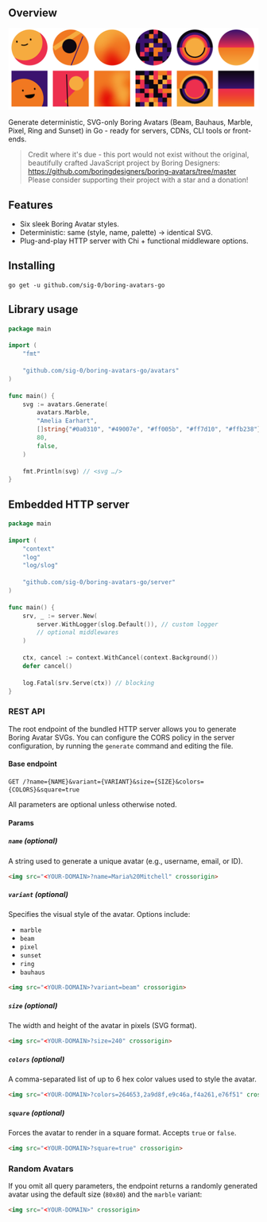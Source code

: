 ## Overview

<p align="center">
  <img src=".github/assets/example.png" width="800" />
</p>

Generate deterministic, SVG-only Boring Avatars (Beam, Bauhaus, Marble, Pixel, Ring and Sunset) in Go - ready for
servers, CDNs, CLI tools or front-ends.

> Credit where it's due - this port would not exist without the original, beautifully crafted
> JavaScript project by Boring Designers: https://github.com/boringdesigners/boring-avatars/tree/master
> Please consider supporting their project with a star and a donation!

## Features

- Six sleek Boring Avatar styles.
- Deterministic: same (style, name, palette) -> identical SVG.
- Plug-and-play HTTP server with Chi + functional middleware options.

## Installing

```shell
go get -u github.com/sig-0/boring-avatars-go
```

## Library usage

```go
package main

import (
	"fmt"

	"github.com/sig-0/boring-avatars-go/avatars"
)

func main() {
	svg := avatars.Generate(
		avatars.Marble,                                                  // style
		"Amelia Earhart",                                                // name / seed
		[]string{"#0a0310", "#49007e", "#ff005b", "#ff7d10", "#ffb238"}, // optional custom palette
		80,                                                              // size in px
		false,                                                           // square mask? (false = round)
	)

	fmt.Println(svg) // <svg …/>
}

```

## Embedded HTTP server

```go
package main

import (
	"context"
	"log"
	"log/slog"

	"github.com/sig-0/boring-avatars-go/server"
)

func main() {
	srv, _ := server.New(
		server.WithLogger(slog.Default()), // custom logger
		// optional middlewares
	)

	ctx, cancel := context.WithCancel(context.Background())
	defer cancel()

	log.Fatal(srv.Serve(ctx)) // blocking
}

```

### REST API

The root endpoint of the bundled HTTP server allows you to generate Boring Avatar SVGs.
You can configure the CORS policy in the server configuration, by running the `generate` command and editing the file.

#### Base endpoint

```text
GET /?name={NAME}&variant={VARIANT}&size={SIZE}&colors={COLORS}&square=true
```

All parameters are optional unless otherwise noted.

#### Params

##### `name` (optional)

A string used to generate a unique avatar (e.g., username, email, or ID).

```html
<img src="<YOUR-DOMAIN>?name=Maria%20Mitchell" crossorigin>
```

##### `variant` (optional)

Specifies the visual style of the avatar. Options include:

- `marble`
- `beam`
- `pixel`
- `sunset`
- `ring`
- `bauhaus`

```html
<img src="<YOUR-DOMAIN>?variant=beam" crossorigin>
```

##### `size` (optional)

The width and height of the avatar in pixels (SVG format).

```html
<img src="<YOUR-DOMAIN>?size=240" crossorigin>
```

##### `colors` (optional)

A comma-separated list of up to 6 hex color values used to style the avatar.

```html
<img src="<YOUR-DOMAIN>?colors=264653,2a9d8f,e9c46a,f4a261,e76f51" crossorigin>
```

##### `square` (optional)

Forces the avatar to render in a square format. Accepts `true` or `false`.

```html
<img src="<YOUR-DOMAIN>?square=true" crossorigin>
```

### Random Avatars

If you omit all query parameters, the endpoint returns a randomly generated avatar using the default size (`80x80`) and
the `marble` variant:

```html
<img src="<YOUR-DOMAIN>" crossorigin>
```
